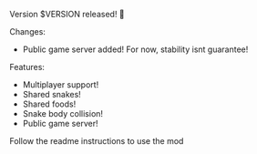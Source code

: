 Version $VERSION released! 🥳

Changes:
- Public game server added! For now, stability isnt guarantee!

Features:
- Multiplayer support!
- Shared snakes!
- Shared foods!
- Snake body collision!
- Public game server!

Follow the readme instructions to use the mod
